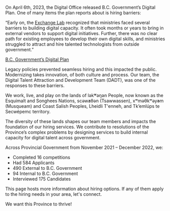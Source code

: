 On April 6th, 2023, the Digital Office released B.C. Government’s Digital Plan. One of many items the plan reports about is hiring barriers:

“Early on, the [Exchange Lab](https://digital.gov.bc.ca/communities/bcdevexchange) recognized that ministries faced several barriers to building digital capacity. It often took months or years to bring in external vendors to support digital initiatives. Further, there was no clear path for existing employees to develop their own digital skills, and ministries struggled to attract and hire talented technologists from outside government.”

[B.C. Government’s Digital Plan](https://www2.gov.bc.ca/assets/gov/data/digital-government/digital-plan.pdf)  

Legacy policies prevented seamless hiring and this impacted the public. Modernizing takes innovation, of both culture and process. Our team, the Digital Talent Attraction and Development Team (DADT), was one of the responses to these barriers. 

We work, live, and play on the lands of lək̓ʷəŋən People, now known as the Esquimalt and Songhees Nations, scəw̓aθən (Tsawwassen), xʷməθkʷəy̓əm (Musqueam) and Coast Salish Peoples, Lheidli T'enneh, and Tk’emlúps te Secwépemc territory. 

The diversity of these lands shapes our team members and impacts the foundation of our hiring services. We contribute to resolutions of the Province’s complex problems by designing services to build internal capacity for digital talent across government. 

Across Provincial Government from November 2021 – December 2022, we: 

- 	Completed 16 competitions 
- 	Had 584 Applicants 
- 	490 External to B.C. Government
- 	94 Internal to B.C. Government
- 	Interviewed 175 Candidates 

This page hosts more information about hiring options. If any of them apply to the hiring needs in your area, let's connect. 

We want this Province to thrive! 
